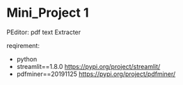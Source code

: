 # Mini_Project 1

PEditor: pdf text Extracter

reqirement:
- python
- streamlit==1.8.0 https://pypi.org/project/streamlit/
- pdfminer==20191125  https://pypi.org/project/pdfminer/
